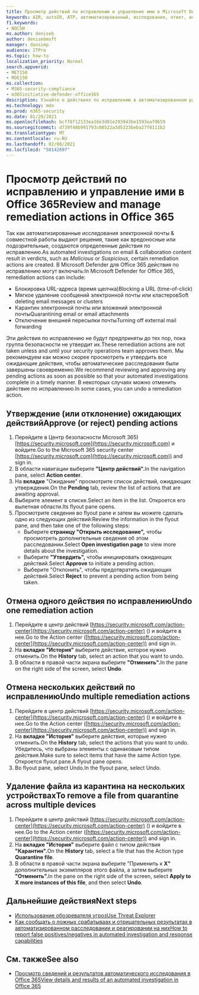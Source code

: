 ```yaml
---
title: Просмотр действий по исправлению и управление ими в Microsoft Defender для Office 365
keywords: AIR, autoIR, ATP, автоматизированный, исследование, ответ, исправление, угрозы, расширенные, угроза, защита
f1.keywords:
- NOCSH
ms.author: deniseb
author: denisebmsft
manager: dansimp
audience: ITPro
ms.topic: how-to
localization_priority: Normal
search.appverid:
- MET150
- MOE150
ms.collection:
- M365-security-compliance
- m365initiative-defender-office365
description: Узнайте о действиях по исправлению в автоматизированном расследовании и реагировании на них в Microsoft Defender для Office 365 (план 2).
ms.technology: mdo
ms.prod: m365-security
ms.date: 01/29/2021
ms.openlocfilehash: bcff8f12133ea16e3d91e293943be1593eaf9659
ms.sourcegitcommit: d739f48b991793c08522a3d5323beba27f0111b2
ms.translationtype: MT
ms.contentlocale: ru-RU
ms.lasthandoff: 02/08/2021
ms.locfileid: "50142697"
---
```

# <a name="review-and-manage-remediation-actions-in-office-365"></a><span data-ttu-id="cbb2d-104">Просмотр действий по исправлению и управление ими в Office 365</span><span class="sxs-lookup"><span data-stu-id="cbb2d-104">Review and manage remediation actions in Office 365</span></span>

<span data-ttu-id="cbb2d-105">Так как автоматизированные исследования электронной почты & совместной  работы выдают решения, такие как вредоносные или подозрительные, создаются определенные действия по исправлению.</span><span class="sxs-lookup"><span data-stu-id="cbb2d-105">As automated investigations on email & collaboration content result in verdicts, such as *Malicious* or *Suspicious*, certain remediation actions are created.</span></span> <span data-ttu-id="cbb2d-106">В Microsoft Defender для Office 365 действия по исправлению могут включать:</span><span class="sxs-lookup"><span data-stu-id="cbb2d-106">In Microsoft Defender for Office 365, remediation actions can include:</span></span>
- <span data-ttu-id="cbb2d-107">Блокировка URL-адреса (время щелчка)</span><span class="sxs-lookup"><span data-stu-id="cbb2d-107">Blocking a URL (time-of-click)</span></span>
- <span data-ttu-id="cbb2d-108">Мягкое удаление сообщений электронной почты или кластеров</span><span class="sxs-lookup"><span data-stu-id="cbb2d-108">Soft deleting email messages or clusters</span></span>
- <span data-ttu-id="cbb2d-109">Карантин электронной почты или вложений электронной почты</span><span class="sxs-lookup"><span data-stu-id="cbb2d-109">Quarantining email or email attachments</span></span>
- <span data-ttu-id="cbb2d-110">Отключение внешней пересылки почты</span><span class="sxs-lookup"><span data-stu-id="cbb2d-110">Turning off external mail forwarding</span></span>

<span data-ttu-id="cbb2d-111">Эти действия по исправлению не будут предприняты до тех пор, пока группа безопасности не утвердит их.</span><span class="sxs-lookup"><span data-stu-id="cbb2d-111">These remediation actions are not taken unless and until your security operations team approves them.</span></span> <span data-ttu-id="cbb2d-112">Мы рекомендуем как можно скорее просмотреть и утвердить все ожидающие действия, чтобы автоматические расследования были завершены своевременно.</span><span class="sxs-lookup"><span data-stu-id="cbb2d-112">We recommend reviewing and approving any pending actions as soon as possible so that your automated investigations complete in a timely manner.</span></span> <span data-ttu-id="cbb2d-113">В некоторых случаях можно отменить действие по исправлению.</span><span class="sxs-lookup"><span data-stu-id="cbb2d-113">In some cases, you can undo a remediation action.</span></span>

## <a name="approve-or-reject-pending-actions"></a><span data-ttu-id="cbb2d-114">Утверждение (или отклонение) ожидающих действий</span><span class="sxs-lookup"><span data-stu-id="cbb2d-114">Approve (or reject) pending actions</span></span>

1. <span data-ttu-id="cbb2d-115">Перейдите в Центр безопасности Microsoft 365) [https://security.microsoft.com](https://security.microsoft.com) и войдите.</span><span class="sxs-lookup"><span data-stu-id="cbb2d-115">Go to the Microsoft 365 security center [https://security.microsoft.com](https://security.microsoft.com)) and sign in.</span></span>
2. <span data-ttu-id="cbb2d-116">В области навигации выберите **"Центр действий".**</span><span class="sxs-lookup"><span data-stu-id="cbb2d-116">In the navigation pane, select **Action center**.</span></span>
3. <span data-ttu-id="cbb2d-117">На **вкладке** "Ожидание" просмотрите список действий, ожидающих утверждения.</span><span class="sxs-lookup"><span data-stu-id="cbb2d-117">On the **Pending** tab, review the list of actions that are awaiting approval.</span></span>
4. <span data-ttu-id="cbb2d-118">Выберите элемент в списке.</span><span class="sxs-lookup"><span data-stu-id="cbb2d-118">Select an item in the list.</span></span> <span data-ttu-id="cbb2d-119">Откроется его вылетная области.</span><span class="sxs-lookup"><span data-stu-id="cbb2d-119">Its flyout pane opens.</span></span> 
5. <span data-ttu-id="cbb2d-120">Просмотрите сведения во flyout pane и затем вы можете сделать одно из следующих действий:</span><span class="sxs-lookup"><span data-stu-id="cbb2d-120">Review the information in the flyout pane, and then take one of the following steps:</span></span>
   - <span data-ttu-id="cbb2d-121">Выберите **страницу "Открыть исследование",** чтобы просмотреть дополнительные сведения об этом расследовании.</span><span class="sxs-lookup"><span data-stu-id="cbb2d-121">Select **Open investigation page** to view more details about the investigation.</span></span>
   - <span data-ttu-id="cbb2d-122">Выберите **"Утвердить",** чтобы инициировать ожидающих действий.</span><span class="sxs-lookup"><span data-stu-id="cbb2d-122">Select **Approve** to initiate a pending action.</span></span>
   - <span data-ttu-id="cbb2d-123">Выберите  "Отклонить", чтобы предотвратить ожидающих действий.</span><span class="sxs-lookup"><span data-stu-id="cbb2d-123">Select **Reject** to prevent a pending action from being taken.</span></span>

## <a name="undo-one-remediation-action"></a><span data-ttu-id="cbb2d-124">Отмена одного действия по исправлению</span><span class="sxs-lookup"><span data-stu-id="cbb2d-124">Undo one remediation action</span></span>

1. <span data-ttu-id="cbb2d-125">Перейдите в центр действий [https://security.microsoft.com/action-center](https://security.microsoft.com/action-center) () и войдите в нее.</span><span class="sxs-lookup"><span data-stu-id="cbb2d-125">Go to the Action center ([https://security.microsoft.com/action-center](https://security.microsoft.com/action-center)) and sign in.</span></span>
2. <span data-ttu-id="cbb2d-126">На **вкладке "История"** выберите действие, которое нужно отменить.</span><span class="sxs-lookup"><span data-stu-id="cbb2d-126">On the **History** tab, select an action that you want to undo.</span></span>
3. <span data-ttu-id="cbb2d-127">В области в правой части экрана выберите **"Отменить".**</span><span class="sxs-lookup"><span data-stu-id="cbb2d-127">In the pane on the right side of the screen, select **Undo**.</span></span>

## <a name="undo-multiple-remediation-actions"></a><span data-ttu-id="cbb2d-128">Отмена нескольких действий по исправлению</span><span class="sxs-lookup"><span data-stu-id="cbb2d-128">Undo multiple remediation actions</span></span>

1. <span data-ttu-id="cbb2d-129">Перейдите в центр действий [https://security.microsoft.com/action-center](https://security.microsoft.com/action-center) () и войдите в нее.</span><span class="sxs-lookup"><span data-stu-id="cbb2d-129">Go to the Action center ([https://security.microsoft.com/action-center](https://security.microsoft.com/action-center)) and sign in.</span></span>
2. <span data-ttu-id="cbb2d-130">На **вкладке "История"** выберите действия, которые нужно отменить.</span><span class="sxs-lookup"><span data-stu-id="cbb2d-130">On the **History** tab, select the actions that you want to undo.</span></span> <span data-ttu-id="cbb2d-131">Убедитесь, что выбраны элементы с одинаковым типом действия.</span><span class="sxs-lookup"><span data-stu-id="cbb2d-131">Make sure to select items that have the same Action type.</span></span> <span data-ttu-id="cbb2d-132">Откроется flyout pane.</span><span class="sxs-lookup"><span data-stu-id="cbb2d-132">A flyout pane opens.</span></span>
3. <span data-ttu-id="cbb2d-133">Во flyout pane, select Undo.</span><span class="sxs-lookup"><span data-stu-id="cbb2d-133">In the flyout pane, select Undo.</span></span>

## <a name="to-remove-a-file-from-quarantine-across-multiple-devices"></a><span data-ttu-id="cbb2d-134">Удаление файла из карантина на нескольких устройствах</span><span class="sxs-lookup"><span data-stu-id="cbb2d-134">To remove a file from quarantine across multiple devices</span></span>

1. <span data-ttu-id="cbb2d-135">Перейдите в центр действий [https://security.microsoft.com/action-center](https://security.microsoft.com/action-center) () и войдите в нее.</span><span class="sxs-lookup"><span data-stu-id="cbb2d-135">Go to the Action center ([https://security.microsoft.com/action-center](https://security.microsoft.com/action-center)) and sign in.</span></span>
2. <span data-ttu-id="cbb2d-136">На **вкладке "История"** выберите файл с типом действия **"Карантин".**</span><span class="sxs-lookup"><span data-stu-id="cbb2d-136">On the **History** tab, select a file that has the Action type **Quarantine file**.</span></span>
3. <span data-ttu-id="cbb2d-137">В области в правой части экрана выберите "Применить к **X"** дополнительных экземпляров этого файла, а затем выберите **"Отменить".**</span><span class="sxs-lookup"><span data-stu-id="cbb2d-137">In the pane on the right side of the screen, select **Apply to X more instances of this file**, and then select **Undo**.</span></span>

## <a name="next-steps"></a><span data-ttu-id="cbb2d-138">Дальнейшие действия</span><span class="sxs-lookup"><span data-stu-id="cbb2d-138">Next steps</span></span>

- [<span data-ttu-id="cbb2d-139">Использование обозревателя угроз</span><span class="sxs-lookup"><span data-stu-id="cbb2d-139">Use Threat Explorer</span></span>](threat-explorer.md)
- [<span data-ttu-id="cbb2d-140">Как сообщать о ложных срабатываах и отрицательных результатах в автоматизированном расследовании и реагировании на них</span><span class="sxs-lookup"><span data-stu-id="cbb2d-140">How to report false positives/negatives in automated investigation and response capabilities</span></span>](air-report-false-positives-negatives.md)

## <a name="see-also"></a><span data-ttu-id="cbb2d-141">См. также</span><span class="sxs-lookup"><span data-stu-id="cbb2d-141">See also</span></span>

- [<span data-ttu-id="cbb2d-142">Просмотр сведений и результатов автоматического исследования в Office 365</span><span class="sxs-lookup"><span data-stu-id="cbb2d-142">View details and results of an automated investigation in Office 365</span></span>](air-view-investigation-results.md)
